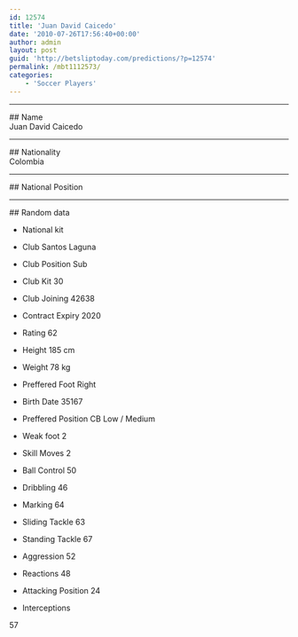 ```yaml
---
id: 12574
title: 'Juan David Caicedo'
date: '2010-07-26T17:56:40+00:00'
author: admin
layout: post
guid: 'http://betsliptoday.com/predictions/?p=12574'
permalink: /mbt1112573/
categories:
    - 'Soccer Players'
---
```


- - - - - -

\## Name  
 Juan David Caicedo

- - - - - -

\## Nationality  
 Colombia

- - - - - -

\## National Position

- - - - - -

\## Random data

- National kit
- Club
 Santos Laguna

- Club Position
 Sub

- Club Kit
 30

- Club Joining
 42638

- Contract Expiry
 2020

- Rating
 62

- Height
 185 cm

- Weight
 78 kg

- Preffered Foot
 Right

- Birth Date
 35167

- Preffered Position
 CB Low / Medium

- Weak foot
 2

- Skill Moves
 2

- Ball Control
 50

- Dribbling
 46

- Marking
 64

- Sliding Tackle
 63

- Standing Tackle
 67

- Aggression
 52

- Reactions
 48

- Attacking Position
 24

- Interceptions

 57